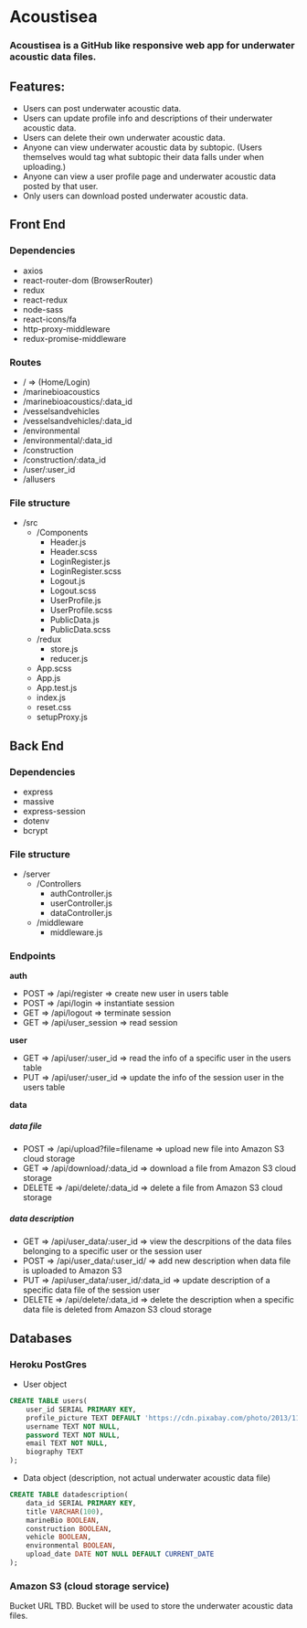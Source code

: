 # Acoustisea

### Acoustisea is a GitHub like responsive web app for underwater acoustic data files. 

## Features:  
- Users can post underwater acoustic data.
- Users can update profile info and descriptions of their underwater acoustic data.
- Users can delete their own underwater acoustic data.
- Anyone can view underwater acoustic data by subtopic. (Users themselves would tag what subtopic their data falls under when uploading.)
- Anyone can view a user profile page and underwater acoustic data posted by that user.
- Only users can download posted underwater acoustic data.

## Front End

### Dependencies
- axios
- react-router-dom (BrowserRouter)
- redux
- react-redux
- node-sass
- react-icons/fa
- http-proxy-middleware
- redux-promise-middleware

### Routes

- / => (Home/Login)
- /marinebioacoustics
- /marinebioacoustics/:data_id
- /vesselsandvehicles
- /vesselsandvehicles/:data_id
- /environmental
- /environmental/:data_id
- /construction
- /construction/:data_id
- /user/:user_id
- /allusers


### File structure

- /src
    - /Components
        - Header.js
        - Header.scss
        - LoginRegister.js
        - LoginRegister.scss
        - Logout.js
        - Logout.scss
        - UserProfile.js
        - UserProfile.scss
        - PublicData.js
        - PublicData.scss
    - /redux
        - store.js
        - reducer.js
    - App.scss
    - App.js
    - App.test.js
    - index.js
    - reset.css
    - setupProxy.js

    

## Back End

### Dependencies
- express
- massive
- express-session
- dotenv
- bcrypt

### File structure

 - /server
    - /Controllers
        - authController.js
        - userController.js
        - dataController.js
    - /middleware
        - middleware.js

### Endpoints

**auth**
- POST => /api/register => create new user in users table
- POST => /api/login => instantiate session
- GET => /api/logout => terminate session 
- GET => /api/user_session => read session

**user**
- GET => /api/user/:user_id => read the info of a specific user in the users table
- PUT => /api/user/:user_id => update the info of the session user in the users table

**data**

##### data file
- POST => /api/upload?file=filename => upload new file into Amazon S3 cloud storage
- GET => /api/download/:data_id => download a file from Amazon S3 cloud storage
- DELETE => /api/delete/:data_id => delete a file from Amazon S3 cloud storage

##### data description

- GET => /api/user_data/:user_id => view the descrpitions of the data files belonging to a specific user or the session user
- POST => /api/user_data/:user_id/ => add new description when data file is uploaded to Amazon S3
- PUT => /api/user_data/:user_id/:data_id => update description of a specific data file of the session user
- DELETE => /api/delete/:data_id => delete the description when a specific data file is deleted from Amazon S3 cloud storage


## Databases

### Heroku PostGres

- User object

```sql
CREATE TABLE users(
    user_id SERIAL PRIMARY KEY,
    profile_picture TEXT DEFAULT 'https://cdn.pixabay.com/photo/2013/11/01/11/13/dolphin-203875_1280.jpg',
    username TEXT NOT NULL,
    password TEXT NOT NULL,
    email TEXT NOT NULL,
    biography TEXT
);
```

- Data object (description, not actual underwater acoustic data file)

```sql
CREATE TABLE datadescription(
    data_id SERIAL PRIMARY KEY,
    title VARCHAR(100),
    marineBio BOOLEAN,
    construction BOOLEAN,
    vehicle BOOLEAN,
    environmental BOOLEAN,
    upload_date DATE NOT NULL DEFAULT CURRENT_DATE
);
```

### Amazon S3 (cloud storage service)

Bucket URL TBD. Bucket will be used to store the underwater acoustic data files.